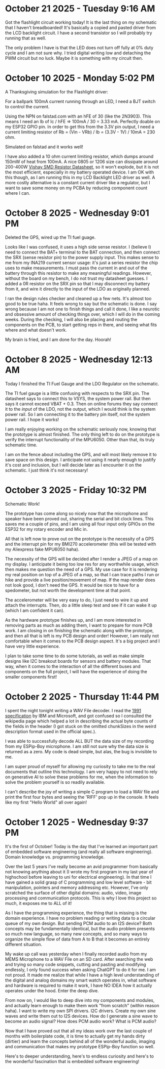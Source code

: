 # October 21 2025 - Tuesday  9:16 AM
Got the flashlight circuit working today! It is the last thing on my schematic
that I haven't breadboarded! It's basically a copied and pasted driver from the
LCD backlight circuit. I have a second transistor so I will probably try
running that as well.

The only problem I have is that the LED does not turn off fully at 0% duty
cycle and I am not sure why. I tried digital writing low and detaching the PWM
circuit but no luck. Maybe it is something with my circuit then.

# October 10 2025 - Monday 5:02 PM
A Thanksgiving simulation for the Flashlight driver:

For a ballpark 100mA current running through an LED, I need a BJT switch to control
the current.

Using the NPN on falstad.com with an hFE of 30 (like the 2N3903).
This means I need an Ib of Ic / hFE => 100mA / 30 = 3.33 mA. Perfectly doable
on my ESP32 GPIO pin. In order to get this from the 3.3V pin output, I need
a current limiting resistor of Rb = (Vin - VRb) / Ib = (3.3V - 1V) / 10mA = 230
ohm.

Simulated on falstad and it works well!

I have also added a 10 ohm current limiting resistor, which dumps around 150mW
of heat from 100mA. A nice 0805 or 1206 size can dissipate around 200-400W
[Vishay SMD Resistor Datasheet](https://www.vishay.com/docs/28705/mcx0x0xpro.pdf), so it won't explode,
but it is not the most efficient, especially in my battery operated device.
I am OK with this though, as I am running this in my LCD Backlight LED driver as well.
A more costly alternative is a constant current driver like a regulator, but
I want to save some money on my PCBA by reducing component count where I can.

# October  8 2025 - Wednesday  9:01 PM
Deleted the GPS, wired up the TI fuel guage.

Looks like I was confused, it uses a high side sense resistor. I (believe I)
need to connect the BAT+ terminal to the BAT connection, and then connect the
SRX (sense resistor pin) to the power supply input. This makes sense to me from
my INA219 current sensor usage: it's just a series resistor the chip uses to
make measurements. I must pass the current in and out of the battery through
this resistor to make any meaningful readings. However, without the board on my
bench, I do not trust my datasheet guesses. I added a 0R resistor on the SRX
pin so that I may disconnect my battery from it, and wire it directly to the
input of the LDO as originally planned. 

I ran the design rules checker and cleaned up a few nets. It's almost too good
to be true haha. It feels wrong to say but the schematic is done. I say wrong
because I am not one to finish things and call it done, I like a neurotic and
obsessive amount of checking things over, which I will do in the coming weeks.
During the checking, I will also be placing and routing the components on the
PCB, to start getting reps in there, and seeing what fits where and what
doesn't work.

My brain is fried, and I am done for the day. Hoorah!

# October  8 2025 - Wednesday 12:13 AM
Today I finished the TI Fuel Gauge and the LDO Regulator on the schematic.

The TI fuel gauge is a little confusing with respects to the SRX pin. The
datasheet says to connect this to VSYS, the system power rail. But then says it cannot exceed VBAT + 0.3. Then on online forums they say connect it to the *input* of the LDO, not the output, which I would think is the system power rail. So I am connecting it to the battery pin itself, not the system power rail. I hope it works!

I am really enjoying working on the schematic seriously now, knowing that the
prototype is almost finished. The only thing left to do on the prototype is
verify the interrupt functionality of the MPU6050. Other than that, its truly
schematic time. 

I am on the fence about including the GPS, and will most likely remove it to
save space on this design. I anticipate not using it nearly enough to justify
it's cost and inclusion, but I will decide later as I encounter it on the
schematic. I just think it's not necessary!

# October  3 2025 - Friday 10:32 PM
Schematic Work! 

The prototype has come along so nicely now that the microphone and speaker have
been proved out, sharing the serial and bit clock lines. This saves me
a couple of pins, and I am using all four input only GPIOs on the ESP32 for my
rotary encoder and Mic in. 

All that is left now to prove out on the prototype is the necessity of a GPS
and the interrupt pin for my BMI270 accelerometer (this will be tested with my
Aliexpress fake MPU6050 haha). 

The necessity of the GPS will be decided after I render a JPEG of a map on my
display. I anticipate it being too low res for any worthwhile usage, which then
makes me question the need of a GPS. My use case for it is rendering my real
position on top of a JPEG of a map, so that I can trace paths I run or hike and
provide a live position/movement of map. If the map render does not look good,
I don't need the GPS. It would be nice to have for a spedometer, but not worth
the development time at that point.

The accelerometer will be very easy to do, I just need to wire it up and attach
the interrupts. Then, do a little sleep test and see if it can wake it up
(which I am confident it can). 

As the hardware prototype finishes up, and I am more interested in removing
parts as much as adding them, I want to prepare for more PCB work. I am closing
in on finishing the schematic along with the prototype, and then all that is
left is my PCB design and order! However, I am really not comfortable when it
comes to the PCB design aspect. It's a big project and I have very little
experience. 

I plan to take some time to do some tutorials, as well as make simple designs
like I2C breakout boards for sensors and battery modules. That way, when it
comes to the interaction of all the different buses and components on the full
project, I will have the experience of doing the smaller components first!

# October  2 2025 - Thursday 11:44 PM
I spent the night tonight writing a WAV File decoder. I read the [1991
specification](https://www.aelius.com/njh/wavemetatools/doc/riffmci.pdf) by IBM and Microsoft, and got confused so I consulted the wikipedia page which helped a lot in describing the actual byte counts of the fields in the header (I got stuck on the omitted chunkSizes in the weird description format used in the official spec.). 

I was able to successfully decode ALL BUT the data size of my recording from my
ESPip-Boy microphone. I am still not sure why the data size is returned as
a zero. My code is dead simple, but alas, the bug is invisible to me.

I am super proud of myself for allowing my curiosity to take me to the real
documents that outline this technology. I am very happy to not need to rely on
generative AI to solve these problems for me, when the information to solve the
problem yourself is so readily available. 

I can't describe the joy of writing a simple C program to load a WAV file and
print the first four bytes and seeing the 'RIFF' pop up in the console. It
feels like my first "Hello World" all over again!

# October  1 2025 - Wednesday  9:37 PM
It's the first of October! Today is the day that I've learned an important part
of embedded software engineering (and really all software engineering). Domain
knowledge vs. programming knowledge.

Over the last 5 years I've really become an avid programmer from basically
not knowing anything about it (I wrote my first program in my last year of
highschool before leaving to uni for electrical engineering). In that time
I have gained a solid grasp of C programming and low level software - bit
manipulation, pointers and memory addressing etc. However, I've only scratched
the surface of other digital domains: audio, video, image processing and
communication protocols. This is why I love this project so much, it exposes me
to ALL of it!

As I have the programming experience, the thing that is missing is the domain
experience. I have no problem reading or writing data to a circular queue of my own design. But sending PCM audio to an I2S device? Both concepts may be fundamentally identical, but the audio problem presents so much new language, so many new concepts, and so many ways to organize the simple flow of data from A to B that it becomes an entirely different situation.

My wake up call was yesterday when I finally recorded audio from my MEMS
Microphone to a WAV File on an SD card. After searching the web and trying so
many code snippets, cutting and pasting and modifying endlessly, I only found
success when asking ChatGPT to do it for me. I am not proud. It made me realize
that while I have a high level understanding of the digital and analog domains
my smart watch operates in, what software and hardware is required to make it
work, I have NO IDEA how it actually operates under the hood. Enter the deep
dive. 

From now on, I would like to deep dive into my components and modules, and
actually learn enough to make them work "from scratch" (within reason haha).
I want to write my own SPI drivers. I2C drivers. Create my own sine waves and
write them out to I2S devices. How do I generate a sine wave to become an audio
signal? How does PCM audio work? What is PCM audio?

Now that I have proved out that all my ideas work over the last couple of
months with boilerplate code, it is time to actually get my hands dirty
(dirtier) and learn the concepts behind all of the wonderful audio, imaging and
communication that makes my prototype ESPip-Boy function so well.

Here's to deeper understanding, here's to endless curiosity and here's to the
wonderful fascination that is embedded software engineering!
